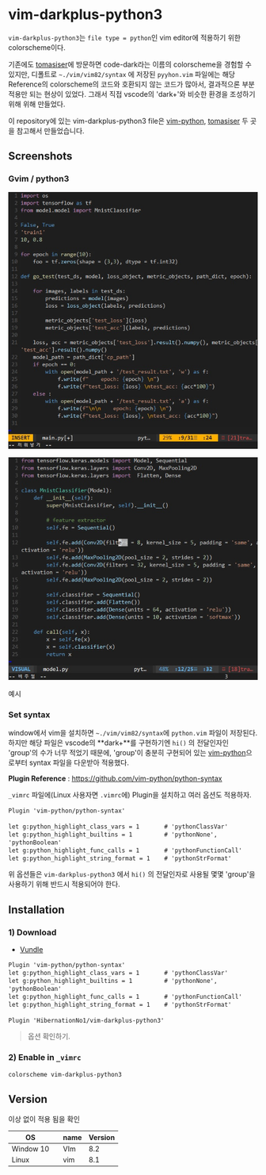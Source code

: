 # vim-darkplus-python3

`vim-darkplus-python3`는  `file type = python`인 vim editor에 적용하기 위한 colorscheme이다.

기존에도 [tomasiser](https://github.com/tomasiser)에 방문하면 code-dark라는 이름의  colorscheme을 경험할 수 있지만, 디폴트로 `~./vim/vim82/syntax` 에 저장된 `pyyhon.vim` 파일에는 해당 Reference의 colorscheme의 코드와 호환되지 않는 코드가 많아서, 결과적으론 부분 적용만 되는 현상이 있었다. 그래서 직접 vscode의 'dark+'와 비슷한 환경을 조성하기 위해 위해 만들었다.

이 repository에 있는 vim-darkplus-python3 file은 [vim-python](https://github.com/vim-python), [tomasiser](https://github.com/tomasiser) 두 곳을 참고해서 만들었습니다.



## Screenshots

### Gvim / python3

![](https://github.com/HibernationNo1/TIL/blob/master/image/example1.jpg?raw=true)



![](https://github.com/HibernationNo1/TIL/blob/master/image/example2.jpg?raw=true)

예시



### Set syntax

window에서 vim을 설치하면 `~./vim/vim82/syntax`에 `python.vim` 파일이 저장된다. 하지만 해당 파일은 vscode의 **dark+**를 구현하기엔 `hi()` 의 전달인자인 'group'의 수가 너무 적었기 때문에,   'group'이 충분히 구현되어 있는 [vim-python](https://github.com/vim-python)으로부터 syntax 파일을 다운받아 적용했다.

**Plugin Reference** : https://github.com/vim-python/python-syntax

`_vimrc` 파일에(Linux 사용자면 `.vimrc`에) Plugin을 설치하고 여러 옵션도 적용하자.

```
Plugin 'vim-python/python-syntax'

let g:python_highlight_class_vars = 1 		# 'pythonClassVar'
let g:python_highlight_builtins = 1 		# 'pythonNone', 'pythonBoolean'
let g:python_highlight_func_calls = 1		# 'pythonFunctionCall'
let g:python_highlight_string_format = 1 	# 'pythonStrFormat'
```

위 옵션들은 `vim-darkplus-python3` 에서 `hi()` 의 전달인자로 사용될 몇몇  'group'을 사용하기 위해 반드시 적용되어야 한다.



## Installation

### 1) Download

- [Vundle](https://github.com/gmarik/vundle)

```
Plugin 'vim-python/python-syntax'
let g:python_highlight_class_vars = 1 		# 'pythonClassVar'
let g:python_highlight_builtins = 1 		# 'pythonNone', 'pythonBoolean'
let g:python_highlight_func_calls = 1		# 'pythonFunctionCall'
let g:python_highlight_string_format = 1 	# 'pythonStrFormat'

Plugin 'HibernationNo1/vim-darkplus-python3' 
```

> 옵션 확인하기.



### 2) Enable in `_vimrc`

```
colorscheme vim-darkplus-python3
```



## Version

이상 없이 적용 됨을 확인

| OS        |      | name | Version |
| --------- | ---- | ---- | ------- |
| Window 10 |      | VIm  | 8.2     |
| Linux     |      | vim  | 8.1     |

